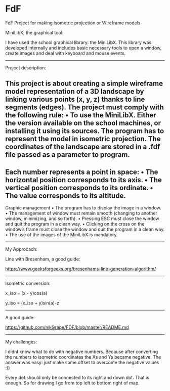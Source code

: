 # FdF
FdF Project for making isometric projection or Wireframe models

MiniLibX, the graphical tool:

I have used the school graphical library: the MiniLibX. This library was
developed internally and includes basic necessary tools to open a window, create images
and deal with keyboard and mouse events.

-------------------------------------------------------------------------------------------------------------------

Project description: 

This project is about creating a simple wireframe model representation of a 3D landscape by linking various points (x, y, z) thanks to line segments (edges).
The project must comply with the following rule:
• To use the MiniLibX. Either the version available on the school machines,
or installing it using its sources.
The program has to represent the model in isometric projection.
The coordinates of the landscape are stored in a .fdf file passed as a parameter to program.
-------------------------------------------------------------------------------------------------------------------

Each number represents a point in space:
• The horizontal position corresponds to its axis.
• The vertical position corresponds to its ordinate.
• The value corresponds to its altitude.
-------------------------------------------------------------------------------------------------------------------

Graphic management
• The program has to display the image in a window.
• The management of window must remain smooth (changing to another window, minimizing, and so forth).
• Pressing ESC must close the window and quit the program in a clean way.
• Clicking on the cross on the window’s frame must close the window and quit the
program in a clean way.
• The use of the images of the MiniLibX is mandatory.

-------------------------------------------------------------------------------------------------------------------
My Approcach: 

Line with Bresenham, 
a good guide: 

https://www.geeksforgeeks.org/bresenhams-line-generation-algorithm/

-------------------------------------------------------------------------------------------------------------------

Isometric conversion:

x_iso = (x - y)cos(a)

y_iso = (x_iso + y)sin(a)-z

-------------------------------------------------------------------------------------------------------------------

A good guide: 

https://github.com/nikGrape/FDF/blob/master/README.md

-------------------------------------------------------------------------------------------------------------------

My challenges: 

I didnt know what to do with negative numbers. Because after converting the numbers to isometric coordinates the Xs and Ys became negative. The answer was easy: just make some offset to overcome the negative values :))

Every dot should only be connected to its right and down dot. That is enough. So for drawing I go from top left to bottom right of map. 


